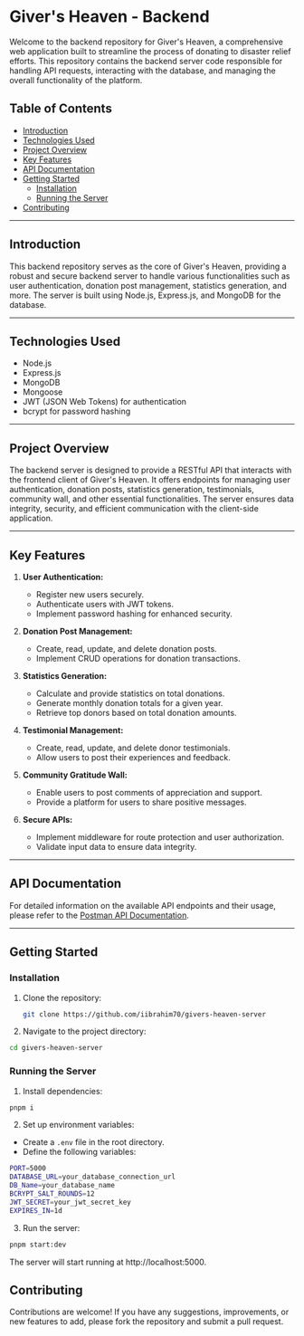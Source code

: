 # Giver's Heaven - Backend

Welcome to the backend repository for Giver's Heaven, a comprehensive web application built to streamline the process of donating to disaster relief efforts. This repository contains the backend server code responsible for handling API requests, interacting with the database, and managing the overall functionality of the platform.

## Table of Contents

- [Introduction](#introduction)
- [Technologies Used](#technologies-used)
- [Project Overview](#project-overview)
- [Key Features](#key-features)
- [API Documentation](#api-documentation)
- [Getting Started](#getting-started)
  - [Installation](#installation)
  - [Running the Server](#running-the-server)
- [Contributing](#contributing)

---

## Introduction

This backend repository serves as the core of Giver's Heaven, providing a robust and secure backend server to handle various functionalities such as user authentication, donation post management, statistics generation, and more. The server is built using Node.js, Express.js, and MongoDB for the database.

---

## Technologies Used

- Node.js
- Express.js
- MongoDB
- Mongoose
- JWT (JSON Web Tokens) for authentication
- bcrypt for password hashing

---

## Project Overview

The backend server is designed to provide a RESTful API that interacts with the frontend client of Giver's Heaven. It offers endpoints for managing user authentication, donation posts, statistics generation, testimonials, community wall, and other essential functionalities. The server ensures data integrity, security, and efficient communication with the client-side application.

---

## Key Features

1. **User Authentication:**

   - Register new users securely.
   - Authenticate users with JWT tokens.
   - Implement password hashing for enhanced security.

2. **Donation Post Management:**

   - Create, read, update, and delete donation posts.
   - Implement CRUD operations for donation transactions.

3. **Statistics Generation:**

   - Calculate and provide statistics on total donations.
   - Generate monthly donation totals for a given year.
   - Retrieve top donors based on total donation amounts.

4. **Testimonial Management:**

   - Create, read, update, and delete donor testimonials.
   - Allow users to post their experiences and feedback.

5. **Community Gratitude Wall:**

   - Enable users to post comments of appreciation and support.
   - Provide a platform for users to share positive messages.

6. **Secure APIs:**

   - Implement middleware for route protection and user authorization.
   - Validate input data to ensure data integrity.

---

## API Documentation

For detailed information on the available API endpoints and their usage, please refer to the [Postman API Documentation](https://documenter.getpostman.com/view/28965294/2sA2xnx9aK).

---

## Getting Started

### Installation

1. Clone the repository:

   ```bash
   git clone https://github.com/iibrahim70/givers-heaven-server
   ```

2. Navigate to the project directory:

```bash
cd givers-heaven-server
```

### Running the Server

1. Install dependencies:

```bash
pnpm i
```

2. Set up environment variables:

- Create a `.env` file in the root directory.
- Define the following variables:

```bash
PORT=5000
DATABASE_URL=your_database_connection_url
DB_Name=your_database_name
BCRYPT_SALT_ROUNDS=12
JWT_SECRET=your_jwt_secret_key
EXPIRES_IN=1d
```

3. Run the server:

```bash
pnpm start:dev
```

The server will start running at http://localhost:5000.

## Contributing

Contributions are welcome! If you have any suggestions, improvements, or new features to add, please fork the repository and submit a pull request.
